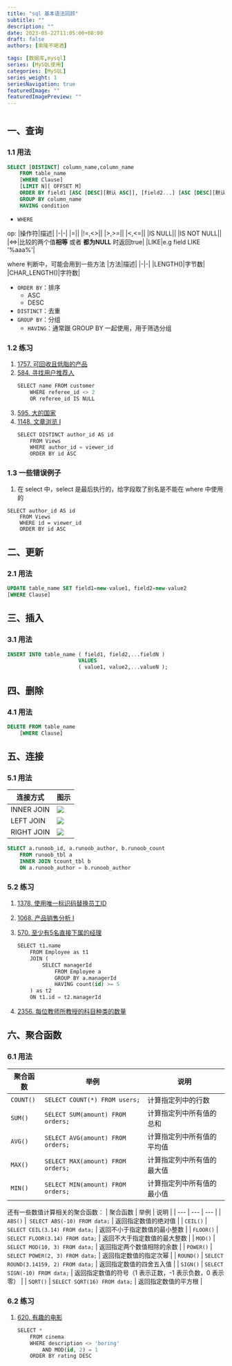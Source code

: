 ```yaml
---
title: "sql 基本语法回顾"
subtitle: ""
description: ""
date: 2023-05-22T11:05:00+08:00
draft: false
authors: [索隆不喝酒]

tags: [数据库,mysql]
series: [MySQL使用]
categories: [MySQL]
series_weight: 1
seriesNavigation: true
featuredImage: ""
featuredImagePreview: ""
---
```

<!--more-->
#

## 一、查询
### 1.1 用法

```sql
SELECT [DISTINCT] column_name,column_name
	FROM table_name
	[WHERE Clause]
	[LIMIT N][ OFFSET M]
	ORDER BY field1 [ASC [DESC][默认 ASC]], [field2...] [ASC [DESC][默认 ASC]]
	GROUP BY column_name
	HAVING condition
```

- `WHERE`

 op:
|操作符|描述|
|-|-|
|=||
|!=,<>||
|>,>=||
|<,<=||
|IS NULL||
|IS NOT NULL||
|<=>|比较的两个值**相等** 或者 **都为NULL** 时返回true|
|LIKE|e.g field LIKE '%aaa%'|

where 判断中，可能会用到一些方法
|方法|描述|
|-|-|
|LENGTH()|字节数|
|CHAR_LENGTH()|字符数|

- `ORDER BY`：排序
	- ASC
	- DESC
- `DISTINCT`：去重
- `GROUP BY`：分组
	- `HAVING`：通常跟 GROUP BY 一起使用，用于筛选分组

### 1.2 练习
1.  [1757. 可回收且低脂的产品](https://leetcode.cn/problems/recyclable-and-low-fat-products/)
2.  [584. 寻找用户推荐人](https://leetcode.cn/problems/find-customer-referee/)
	```sql
	SELECT name FROM customer
	    WHERE referee_id <> 2 
	    OR referee_id IS NULL
	```
3.  [595. 大的国家](https://leetcode.cn/problems/big-countries/)
4.  [1148. 文章浏览 I](https://leetcode.cn/problems/article-views-i/)
	```sql
	SELECT DISTINCT author_id AS id
	    FROM Views
	    WHERE author_id = viewer_id
	    ORDER BY id ASC
	```

### 1.3 一些错误例子
1. 在 select 中，select 是最后执行的，给字段取了别名是不能在 where 中使用的
```
SELECT author_id AS id
    FROM Views
    WHERE id = viewer_id
    ORDER BY id ASC
```

## 二、更新
### 2.1 用法
```sql
UPDATE table_name SET field1=new-value1, field2=new-value2
[WHERE Clause]
```

## 三、插入
### 3.1 用法
```sql
INSERT INTO table_name ( field1, field2,...fieldN )
                       VALUES
                       ( value1, value2,...valueN );
```

## 四、删除
### 4.1 用法
```sql
DELETE FROM table_name 
	[WHERE Clause]
```

## 五、连接
### 5.1 用法

|连接方式|图示|
|-|-|
|INNER JOIN|![](images/posts/Pasted%20image%2020230522120659.png)|
|LEFT JOIN|![](images/posts/Pasted%20image%2020230522120731.png)|
|RIGHT JOIN|![](images/posts/Pasted%20image%2020230522120744.png)|

```sql
SELECT a.runoob_id, a.runoob_author, b.runoob_count 
	FROM runoob_tbl a 
	INNER JOIN tcount_tbl b 
	ON a.runoob_author = b.runoob_author
```

### 5.2 练习
1. [1378. 使用唯一标识码替换员工ID](https://leetcode.cn/problems/replace-employee-id-with-the-unique-identifier/)
2. [1068. 产品销售分析 I](https://leetcode.cn/problems/product-sales-analysis-i/)
3. [570. 至少有5名直接下属的经理](https://leetcode.cn/problems/managers-with-at-least-5-direct-reports/)

	```sql
	SELECT t1.name
	    FROM Employee as t1
	    JOIN (
	        SELECT managerId
	            FROM Employee a
	            GROUP BY a.managerId
	            HAVING count(id) >= 5
	    ) as t2
	    ON t1.id = t2.managerId
	```

4.  [2356. 每位教师所教授的科目种类的数量](https://leetcode.cn/problems/number-of-unique-subjects-taught-by-each-teacher/)

## 六、聚合函数
### 6.1 用法
| 聚合函数 | 举例 | 说明 |
| --- | --- | --- |
| `COUNT()` | `SELECT COUNT(*) FROM users;` | 计算指定列中的行数 |
| `SUM()` | `SELECT SUM(amount) FROM orders;` | 计算指定列中所有值的总和 |
| `AVG()` | `SELECT AVG(amount) FROM orders;` | 计算指定列中所有值的平均值 |
| `MAX()` | `SELECT MAX(amount) FROM orders;` | 计算指定列中所有值的最大值 |
| `MIN()` | `SELECT MIN(amount) FROM orders;` | 计算指定列中所有值的最小值 |

还有一些数值计算相关的聚合函数：
| 聚合函数 | 举例 | 说明 |
| --- | --- | --- |
| `ABS()` |` SELECT ABS(-10) FROM data;` | 返回指定数值的绝对值 |
| `CEIL()` | `SELECT CEIL(3.14) FROM data;` | 返回不小于指定数值的最小整数 |
| `FLOOR()` | `SELECT FLOOR(3.14) FROM data;` | 返回不大于指定数值的最大整数 |
| `MOD()` | `SELECT MOD(10, 3) FROM data;` | 返回指定两个数值相除的余数 |
| `POWER()` | `SELECT POWER(2, 3) FROM data;` | 返回指定数值的指定次幂 |
| `ROUND()` | `SELECT ROUND(3.14159, 2) FROM data;` | 返回指定数值的四舍五入值 |
| `SIGN()` | `SELECT SIGN(-10) FROM data;` | 返回指定数值的符号（1 表示正数，-1 表示负数，0 表示零） |
| `SQRT()` | `SELECT SQRT(16) FROM data;` | 返回指定数值的平方根 |

### 6.2 练习
1.  [620. 有趣的电影](https://leetcode.cn/problems/not-boring-movies/)
	```sql
	SELECT *
	    FROM cinema
	    WHERE description <> 'boring'
	        AND MOD(id, 2) = 1
	    ORDER BY rating DESC
	```